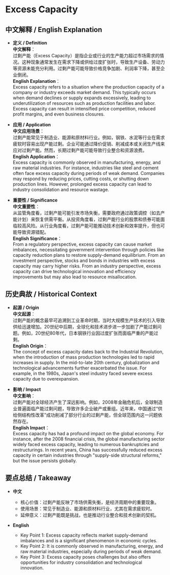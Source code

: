 # Excess Capacity

## 中文解释 / English Explanation

* **定义 / Definition**  
  **中文解释**：  
  过剩产能（Excess Capacity）是指企业或行业的生产能力超过市场需求的情况。这种现象通常发生在需求下降或供给过度扩张时，导致生产设备、劳动力等资源未能充分利用。过剩产能可能导致价格竞争加剧、利润率下降，甚至企业倒闭。  
  **English Explanation**：  
  Excess capacity refers to a situation where the production capacity of a company or industry exceeds market demand. This typically occurs when demand declines or supply expands excessively, leading to underutilization of resources such as production facilities and labor. Excess capacity can result in intensified price competition, reduced profit margins, and even business closures.

* **应用 / Application**  
  **中文应用场景**：  
  过剩产能常见于制造业、能源和原材料行业。例如，钢铁、水泥等行业在需求疲软时容易出现产能过剩。企业可能通过降价促销、削减成本或关闭生产线来应对过剩产能。然而，长期过剩产能可能导致行业整合和资源浪费。  
  **English Application**：  
  Excess capacity is commonly observed in manufacturing, energy, and raw material industries. For instance, industries like steel and cement often face excess capacity during periods of weak demand. Companies may respond by reducing prices, cutting costs, or shutting down production lines. However, prolonged excess capacity can lead to industry consolidation and resource wastage.

* **重要性 / Significance**  
  **中文重要性**：  
  从监管角度看，过剩产能可能引发市场失衡，需要政府通过政策调控（如去产能计划）来恢复供需平衡。从投资角度看，过剩产能行业的股票和债券可能面临较高风险。从行业角度看，过剩产能可能推动技术创新和效率提升，但也可能导致资源错配。  
  **English Significance**：  
  From a regulatory perspective, excess capacity can cause market imbalances, necessitating government intervention through policies like capacity reduction plans to restore supply-demand equilibrium. From an investment perspective, stocks and bonds in industries with excess capacity may carry higher risks. From an industry perspective, excess capacity can drive technological innovation and efficiency improvements but may also lead to resource misallocation.

## 历史典故 / Historical Context

* **起源 / Origin**  
  **中文起源**：  
  过剩产能的概念最早可追溯到工业革命时期，当时大规模生产技术的引入导致供给迅速增加。20世纪中后期，全球化和技术进步进一步加剧了产能过剩问题。例如，20世纪80年代，日本钢铁行业因过度扩张而面临严重的产能过剩。  
  **English Origin**：  
  The concept of excess capacity dates back to the Industrial Revolution, when the introduction of mass production technologies led to rapid increases in supply. In the mid-to-late 20th century, globalization and technological advancements further exacerbated the issue. For example, in the 1980s, Japan's steel industry faced severe excess capacity due to overexpansion.

* **影响 / Impact**  
  **中文影响**：  
  过剩产能对全球经济产生了深远影响。例如，2008年金融危机后，全球制造业普遍面临产能过剩问题，导致许多企业破产或重组。近年来，中国通过“供给侧结构性改革”成功削减了部分行业的过剩产能，但全球范围内这一问题依然存在。  
  **English Impact**：  
  Excess capacity has had a profound impact on the global economy. For instance, after the 2008 financial crisis, the global manufacturing sector widely faced excess capacity, leading to numerous bankruptcies and restructurings. In recent years, China has successfully reduced excess capacity in certain industries through "supply-side structural reforms," but the issue persists globally.

## 要点总结 / Takeaway

* **中文**  
  - 核心价值：过剩产能反映了市场供需失衡，是经济周期中的重要现象。  
  - 使用场景：常见于制造业、能源和原材料行业，尤其在需求疲软时。  
  - 延伸意义：过剩产能既是挑战，也是推动行业整合和技术创新的契机。

* **English**  
  - Key Point 1: Excess capacity reflects market supply-demand imbalances and is a significant phenomenon in economic cycles.  
  - Key Point 2: It is commonly observed in manufacturing, energy, and raw material industries, especially during periods of weak demand.  
  - Key Point 3: Excess capacity poses challenges but also offers opportunities for industry consolidation and technological innovation.